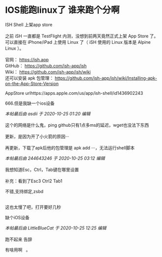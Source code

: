 # IOS能跑linux了 谁来跑个分啊


ISH Shell 上架app store<br />
<br />
之前 iSH 一直都是 TestFlight 内测，没想到前两天竟然正式上架 App Store 了。可以直接在 iPhone/iPad 上使用 Linux 了（ iSH 使用的 Linux 版本是 Alpine Linux ）。<br />
<br />
官网： https://ish.app<br />
GitHub： https://github.com/ish-app/ish<br />
Wiki： https://github.com/ish-app/ish/wiki<br />
还可以安装 apk 包管理： https://github.com/ish-app/ish/wiki/Installing-apk-on-the-App-Store-Version

AppStore urlhttps://apps.apple.com/us/app/ish-shell/id1436902243

666.但是我缺一个ios设备

<i class="pstatus"> 本帖最后由 asdii 于 2020-10-25 01:20 编辑 </i><br />
<br />
这个的网络是什么鬼，ping github只有1点多ms的延迟，wget也没法下东西<br />
<br />
更新，是因为开了小火箭的原因···<br />
<br />
再更新，下载了apk后他的包管理是 apk add ···，无法运行shell脚本

<i class="pstatus"> 本帖最后由 244643246 于 2020-10-25 03:12 编辑 </i><br />
<br />
我想知道Esc，Ctrl，Tab键在哪里设置<br />
<br />
补充：看到了Esc3 Ctrl2 Tab1

不错,支持绑定,zsbd<img src="static/image/smiley/default/lol.gif" smilieid="12" border="0" alt="" /><img id="aimg_tM44P" onclick="zoom(this, this.src, 0, 0, 0)" class="zoom" src="https://cdn.jsdelivr.net/gh/hishis/forum-master/public/images/patch.gif" onmouseover="img_onmouseoverfunc(this)" onload="thumbImg(this)" border="0" alt="" />

<img id="aimg_kucpW" onclick="zoom(this, this.src, 0, 0, 0)" class="zoom" src="https://i.loli.net/2020/10/25/GCwH2BJqUnEkVbt.png" onmouseover="img_onmouseoverfunc(this)" onload="thumbImg(this)" border="0" alt="" /><br />
<img id="aimg_x3lB7" onclick="zoom(this, this.src, 0, 0, 0)" class="zoom" src="https://i.loli.net/2020/10/25/5OQitGFPfhUMJaw.png" onmouseover="img_onmouseoverfunc(this)" onload="thumbImg(this)" border="0" alt="" /><br />
<br />
这也太慢了吧，打开要好几秒

缺个iOS设备

<i class="pstatus"> 本帖最后由 LittleBlueCat 于 2020-10-25 12:25 编辑 </i><br />
<br />
跑不起来 告辞<img id="aimg_ylMlS" onclick="zoom(this, this.src, 0, 0, 0)" class="zoom" src="https://img.miku.cool/2020/10/25/1.jpg" onmouseover="img_onmouseoverfunc(this)" onload="thumbImg(this)" border="0" alt="" />

有啥用啊&nbsp; &nbsp;。
